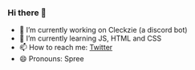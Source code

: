 ### Hi there 👋



- 🔭 I’m currently working on Cleckzie (a discord bot)
- 🌱 I’m currently learning JS, HTML and CSS
- 📫 How to reach me: <a href="https://www.twitter.com/spreehertz">Twitter</a>
- 😄 Pronouns: Spree


